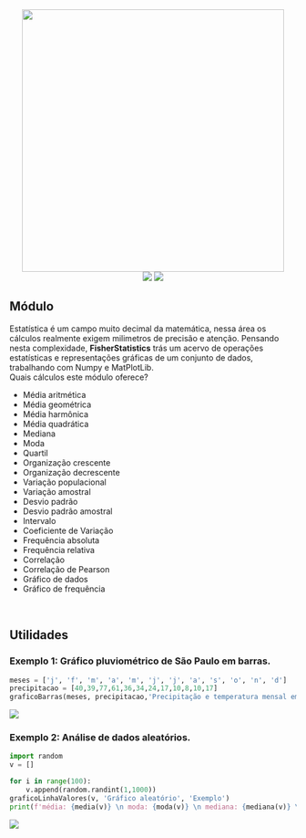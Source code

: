 <div align="center">
<img width=460px src='https://user-images.githubusercontent.com/110111018/267866057-56f1bf60-7067-4b36-813e-9a9bfc4b9e94.png'>
<br>
<img src="https://img.shields.io/github/license/lulu-ancacio/numbersOf?style=plastic">
<img src="http://img.shields.io/static/v1?label=language&message=python&color=rgb(0, 154, 69)&style=plastic">
</div>

<h2>Módulo</h2>
<p>
Estatística é um campo muito decimal da matemática, nessa área os cálculos realmente exigem milimetros de precisão e atenção. Pensando nesta complexidade, <strong>FisherStatistics</strong> trás um acervo de operações estatísticas e representações gráficas de um conjunto de dados, trabalhando com Numpy e MatPlotLib.
<br>
Quais cálculos este módulo oferece?
<ul>
<li>Média aritmética</li>
<li>Média geométrica</li>
<li>Média harmônica</li>
<li>Média quadrática</li>
<li>Mediana</li>
<li>Moda</li>
<li>Quartil</li>
<li>Organização crescente</li>
<li>Organização decrescente</li>
<li>Variação populacional</li>
<li>Variação amostral</li>
<li>Desvio padrão</li>
<li>Desvio padrão amostral</li>
<li>Intervalo</li>
<li>Coeficiente de Variação</li>
<li>Frequência absoluta</li>
<li>Frequência relativa</li>
<li>Correlação</li>
<li>Correlação de Pearson</li>
<li>Gráfico de dados</li>
<li>Gráfico de frequência</li>
</ul>
</p>

<br>
<p>
  <h2>Utilidades</h2>
  <h3>Exemplo 1: Gráfico pluviométrico de São Paulo em barras.</h3>
    
```python
meses = ['j', 'f', 'm', 'a', 'm', 'j', 'j', 'a', 's', 'o', 'n', 'd']
precipitacao = [40,39,77,61,36,34,24,17,10,8,10,17]
graficoBarras(meses, precipitacao,'Precipitação e temperatura mensal em São Paulo - SP (2022)','Mês', 'Pluviosidade (mm)')
```

  <img src='https://user-images.githubusercontent.com/110111018/268431027-dad3f12c-1676-4744-bf74-74b953290d86.png'>

  <h3>Exemplo 2: Análise de dados aleatórios.</h3>

```python
import random
v = []

for i in range(100):
    v.append(random.randint(1,1000))
graficoLinhaValores(v, 'Gráfico aleatório', 'Exemplo')
print(f'média: {media(v)} \n moda: {moda(v)} \n mediana: {mediana(v)} \n Desvio padrão: {desvioPadrao(v)}')
```

<img src='https://user-images.githubusercontent.com/110111018/268432332-8107bc98-bacf-4fb1-af69-1507093c52ed.png'>
  
  </p>
